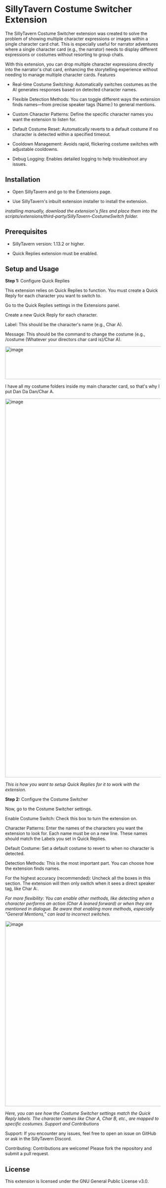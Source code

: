 # SillyTavern Costume Switcher Extension

The SillyTavern Costume Switcher extension was created to solve the problem of showing multiple character expressions or images within a single character card chat. This is especially useful for narrator adventures where a single character card (e.g., the narrator) needs to display different expressions or costumes without resorting to group chats.

With this extension, you can drop multiple character expressions directly into the narrator's chat card, enhancing the storytelling experience without needing to manage multiple character cards.
Features

-    Real-time Costume Switching: Automatically switches costumes as the AI generates responses based on detected character names.

-    Flexible Detection Methods: You can toggle different ways the extension finds names—from precise speaker tags (Name:) to general mentions.

-    Custom Character Patterns: Define the specific character names you want the extension to listen for.

-    Default Costume Reset: Automatically reverts to a default costume if no character is detected within a specified timeout.

-    Cooldown Management: Avoids rapid, flickering costume switches with adjustable cooldowns.

-    Debug Logging: Enables detailed logging to help troubleshoot any issues.

## Installation

-    Open SillyTavern and go to the Extensions page.

-    Use SillyTavern's inbuilt extension installer to install the extension.

  *installing manually, download the extension's files and place them into the scripts/extensions/third-party/SillyTavern-CostumeSwitch folder.*

## Prerequisites

-  SillyTavern version: 1.13.2 or higher.

-  Quick Replies extension must be enabled.

## Setup and Usage

**Step 1:** Configure Quick Replies

This extension relies on Quick Replies to function. You must create a Quick Reply for each character you want to switch to.

  Go to the Quick Replies settings in the Extensions panel.

  Create a new Quick Reply for each character.

  Label: This should be the character's name (e.g., Char A).

  Message: This should be the command to change the costume (e.g., /costume (Whatever your directors char card is)/Char A).

<img width="674" height="106" alt="image" src="https://github.com/user-attachments/assets/ab177c47-ff04-40b2-af22-c3a51dcd4822" />

I have all my costume folders inside my main character card, so that's why I put Dan Da Dan/Char A.

<img width="2278" height="1221" alt="image" src="https://github.com/user-attachments/assets/e4886d5e-c653-4d4f-8d4a-8b3bffdcbbad" />

*This is how you want to setup Quick Replies for it to work with the extension.*

**Step 2:** Configure the Costume Switcher

Now, go to the Costume Switcher settings.

  Enable Costume Switch: Check this box to turn the extension on.

  Character Patterns: Enter the names of the characters you want the extension to look for. Each name must be on a new line. These names should match the Labels you set in Quick Replies.

  Default Costume: Set a default costume to revert to when no character is detected.

  Detection Methods: This is the most important part. You can choose how the extension finds names.

  For the highest accuracy (recommended): Uncheck all the boxes in this section. The extension will then only switch when it sees a direct speaker tag, like Char A:.

  *For more flexibility: You can enable other methods, like detecting when a character performs an action (Char A leaned forward) or when they are mentioned in dialogue. Be aware that enabling more methods, especially "General Mentions," can lead to incorrect switches.*

<img width="694" height="597" alt="image" src="https://github.com/user-attachments/assets/4318ac06-3e60-492c-9ab7-fc87fc86f7e2" />

*Here, you can see how the Costume Switcher settings match the Quick Reply labels. The character names like Char A, Char B, etc., are mapped to specific costumes.
Support and Contributions*

  Support: If you encounter any issues, feel free to open an issue on GitHub or ask in the SillyTavern Discord.

  Contributing: Contributions are welcome! Please fork the repository and submit a pull request.

## License

This extension is licensed under the GNU General Public License v3.0.
